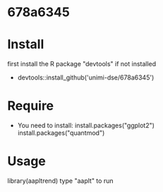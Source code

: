 # 678a6345

# Install
first install the R package "devtools" if not installed

* devtools::install_github('unimi-dse/678a6345')

# Require
* You need to install:
install.packages("ggplot2")
install.packages("quantmod")

# Usage
library(aapltrend)
type "aaplt" to run

